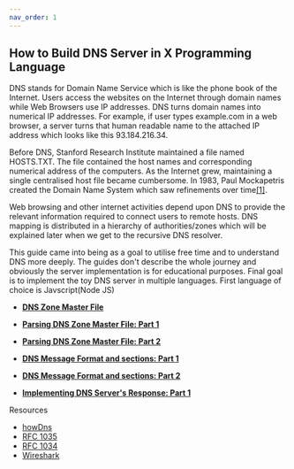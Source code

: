 ```yaml
---
nav_order: 1
---
```

## How to Build DNS Server in X Programming Language

DNS stands for Domain Name Service which is like the phone book of the Internet. Users access the websites on the Internet through domain names while Web Browsers use IP addresses. DNS turns domain names into numerical IP addresses. For example, if user types example.com in a web browser, a server turns that human readable name to the attached IP address which looks like this 93.184.216.34.

 Before DNS, Stanford Research Institute maintained a file named HOSTS.TXT. The file contained the host names and corresponding numerical address of the computers. As the Internet grew, maintaining a single centralised host file became cumbersome. In 1983, Paul Mockapetris created the Domain Name System which saw refinements over time[\[1\]](https://en.wikipedia.org/wiki/Domain_Name_System#History).

Web browsing and other internet activities depend upon DNS to provide the relevant information required to connect users to remote hosts. DNS mapping is distributed in a hierarchy of authorities/zones which will be explained later when we get to the recursive DNS resolver.

This guide came into being as a goal to utilise free time and to understand DNS more deeply. The guides don't describe the whole journey and obviously the server implementation is for educational purposes. Final goal is to implement the toy DNS server in multiple languages. First language of choice is Javscript(Node JS)

- [**DNS Zone Master File**](https://engineerhead.github.io/dns-server/dns-zone-master-file-format) 

- [**Parsing DNS Zone Master File: Part 1**](https://engineerhead.github.io/dns-server/parsing-dns-master-zone-file-1)

- [**Parsing DNS Zone Master File: Part 2**](https://engineerhead.github.io/dns-server/parsing-dns-master-zone-file-2)

- [**DNS Message Format and sections: Part 1**](https://engineerhead.github.io/dns-server/dns-message-sections)

- [**DNS Message Format and sections: Part 2**](https://engineerhead.github.io/dns-server/dns-message-sections-2)

- [**Implementing DNS Server's Response: Part 1**](https://engineerhead.github.io/dns-server/implementing-dns-server-part-1)



Resources

 - [howDns](https://github.com/howCodeORG/howDNS)
 - [RFC 1035](https://datatracker.ietf.org/doc/html/rfc1035)
 - [RFC 1034](https://datatracker.ietf.org/doc/html/rfc1034)
 - [Wireshark](http://wireshark.org)

